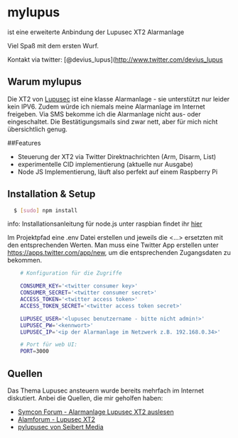 # mylupus 
ist eine erweiterte Anbindung der Lupusec XT2 Alarmanlage

Viel Spaß mit dem ersten Wurf. 

Kontakt via twitter: [@devius_lupus](http://www.twitter.com/devius_lupus

## Warum mylupus
Die XT2 von [Lupusec](http://www.lupus-electronics.de/) ist eine klasse Alarmanlage - sie unterstützt nur leider kein IPV6. Zudem würde ich niemals meine Alarmanlage im Internet freigeben. Via SMS bekomme ich die Alarmanlage nicht aus- oder eingeschaltet. Die Bestätigungsmails sind zwar nett, aber für mich nicht übersichtlich genug. 

##Features
- Steuerung der XT2 via Twitter Direktnachrichten (Arm, Disarm, List)
- experimentelle CID implementierung (aktuelle nur Ausgabe)
- Node JS Implementierung, läuft also perfekt auf einem Raspberry Pi

## Installation & Setup

``` bash
  $ [sudo] npm install
```
info: Installationsanleitung für node.js unter raspbian findet ihr [hier](https://www.einplatinencomputer.com/raspberry-pi-node-js-installieren/)

Im Projektpfad eine .env Datei erstellen und jeweils die <...> ersetzten mit den entsprechenden Werten. 
Man muss eine Twitter App erstellen unter https://apps.twitter.com/app/new, um die entsprechenden Zugangsdaten zu bekommen. 

``` bash
    # Konfiguration für die Zugriffe

    CONSUMER_KEY='<twitter consumer key>'
    CONSUMER_SECRET='<twitter consumer secret>'
    ACCESS_TOKEN='<twitter access token>'
    ACCESS_TOKEN_SECRET='<twitter access token secret>'

    LUPUSEC_USER='<lupusec benutzername - bitte nicht admin!>'
    LUPUSEC_PW='<kennwort>'
    LUPUSEC_IP='<ip der Alarmanlage im Netzwerk z.B. 192.168.0.34>'

    # Port für web UI:
    PORT=3000
```

## Quellen
Das Thema Lupusec ansteuern wurde bereits mehrfach im Internet diskutiert. Anbei die Quellen, die mir geholfen haben: 
- [Symcon Forum - Alarmanlage Lupusec XT2 auslesen](https://www.symcon.de/forum/threads/29684-Alarmanlage-Lupusec-XT2-Plus-auslesen)
- [Alamforum - Lupusec XT2](http://www.alarmforum.de/Forum-LUPUSEC-XT2)
- [pylupusec von Seibert Media](https://github.com/seibert-media/pylupusec)
